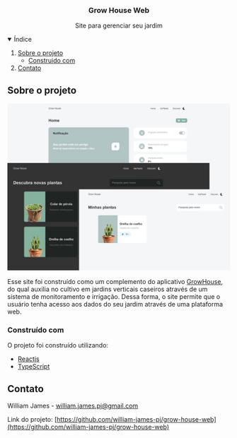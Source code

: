 <br />
<p align="center">

  <h3 align="center">Grow House Web</h3>

  <p align="center">
    Site para gerenciar seu jardim
  </p>
</p>

<details open="open">
  <summary>Índice</summary>
    <ol>
    <li>
      <a href="#sobre-o-projeto">Sobre o projeto</a>
      <ul>
        <li><a href="#construido-com">Construido com</a></li>
      </ul>
    </li>
    <li><a href="#contato">Contato</a></li>
  </ol>
</details>

## Sobre o projeto

![screenshot](.github/cover.jpg)

Esse site foi construído como um complemento do aplicativo [GrowHouse](https://github.com/william-james-pj/GrowHouse), do qual auxilia no cultivo em jardins verticais caseiros através de um sistema de monitoramento e irrigação. Dessa forma, o site permite que o usuário tenha acesso aos dados do seu jardim através de uma plataforma web.

### Construído com

O projeto foi construído utilizando:

- [Reactjs](https://reactjs.org)
- [TypeScript](https://www.typescriptlang.org)

## Contato

William James - william.james.pj@gmail.com

Link do projeto: [https://github.com/william-james-pj/grow-house-web](https://github.com/william-james-pj/grow-house-web)
